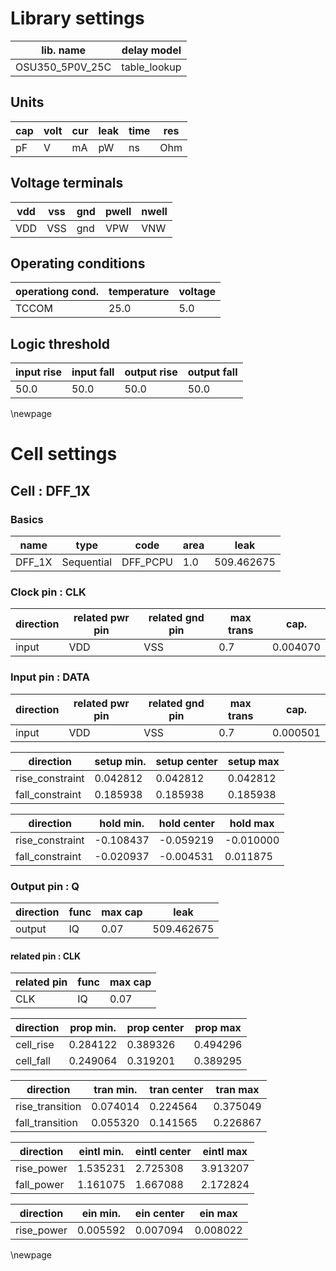 # Library settings 
| lib. name | delay model |
|----|----|
| OSU350_5P0V_25C | table_lookup |

## Units 
| cap | volt | cur | leak | time | res |
|----|----|----|----|----|----|
| pF | V  | mA | pW | ns | Ohm |

## Voltage terminals 
| vdd | vss | gnd | pwell | nwell |
|----|----|----|----|----|
| VDD | VSS  | gnd | VPW | VNW |

## Operating conditions 
| operationg cond. | temperature | voltage  |
|----|----|----|
| TCCOM | 25.0 | 5.0 |

## Logic threshold 
| input rise | input fall | output rise | output fall |
|----|----|----|----|
| 50.0 | 50.0 | 50.0 | 50.0 |

\newpage 
# Cell settings 
## Cell : DFF_1X 
### Basics
| name | type | code | area | leak |
|----|----|----|----|----|
| DFF_1X | Sequential | DFF_PCPU | 1.0 | 509.462675 |

### Clock pin : CLK
| direction | related pwr pin | related gnd pin | max trans | cap. |
|----|----|----|----|----|
| input | VDD | VSS | 0.7 | 0.004070 |

### Input pin : DATA
| direction | related pwr pin | related gnd pin | max trans | cap. |
|----|----|----|----|----|
| input | VDD | VSS | 0.7 | 0.000501 |

| direction | setup min. | setup center | setup max |
|----|----|----|----|
|rise_constraint|0.042812 | 0.042812 | 0.042812 |
|fall_constraint|0.185938 | 0.185938 | 0.185938 |

| direction | hold min. | hold center | hold max |
|----|----|----|----|
|rise_constraint|-0.108437 | -0.059219 | -0.010000 |
|fall_constraint|-0.020937 | -0.004531 | 0.011875 |

### Output pin : Q
| direction | func | max cap | leak | 
|----|----|----|----|
| output | IQ | 0.07 | 509.462675 |

#### related pin : CLK
| related pin | func | max cap |
|----|----|----|
| CLK | IQ | 0.07 |

| direction | prop min. | prop center | prop max |
|----|----|----|----|
|cell_rise|0.284122 | 0.389326 | 0.494296 |
|cell_fall|0.249064 | 0.319201 | 0.389295 |

| direction | tran min. | tran center | tran max |
|----|----|----|----|
|rise_transition|0.074014 | 0.224564 | 0.375049 |
|fall_transition|0.055320 | 0.141565 | 0.226867 |

| direction | eintl min. | eintl center | eintl max |
|----|----|----|----|
|rise_power|1.535231 | 2.725308 | 3.913207 |
|fall_power|1.161075 | 1.667088 | 2.172824 |

| direction | ein min. | ein center | ein max |
|----|----|----|----|
|rise_power|0.005592 | 0.007094 | 0.008022 |

\newpage 
